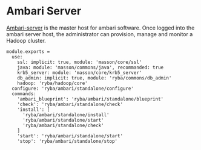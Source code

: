 
# Ambari Server

[Ambari-server][Ambari-server] is the master host for ambari software.
Once logged into the ambari server host, the administrator can  provision, 
manage and monitor a Hadoop cluster.

    module.exports =
      use:
        ssl: implicit: true, module: 'masson/core/ssl'
        java: module: 'masson/commons/java', recommanded: true
        krb5_server: module: 'masson/core/krb5_server'
        db_admin: implicit: true, module: 'ryba/commons/db_admin'
        hadoop: 'ryba/hadoop/core'
      configure: 'ryba/ambari/standalone/configure'
      commands:
        'ambari_blueprint': 'ryba/ambari/standalone/blueprint'
        'check': 'ryba/ambari/standalone/check'
        'install': [
          'ryba/ambari/standalone/install'
          'ryba/ambari/standalone/start'
          'ryba/ambari/standalone/check'
        ]
        'start': 'ryba/ambari/standalone/start'
        'stop': 'ryba/ambari/standalone/stop'

[Ambari-server]: http://ambari.apache.org
